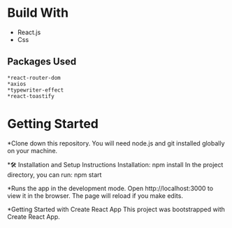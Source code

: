 # Build With
- React.js
- Css
## Packages Used
    *react-router-dom
    *axios
    *typewriter-effect
    *react-toastify

# Getting Started
*Clone down this repository. You will need node.js and git installed globally on your machine.

*:hammer_and_wrench: Installation and Setup Instructions Installation: npm install
In the project directory, you can run: npm start

*Runs the app in the development mode. Open http://localhost:3000 to view it in the browser. The page will reload if you make edits.


*Getting Started with Create React App
This project was bootstrapped with Create React App.